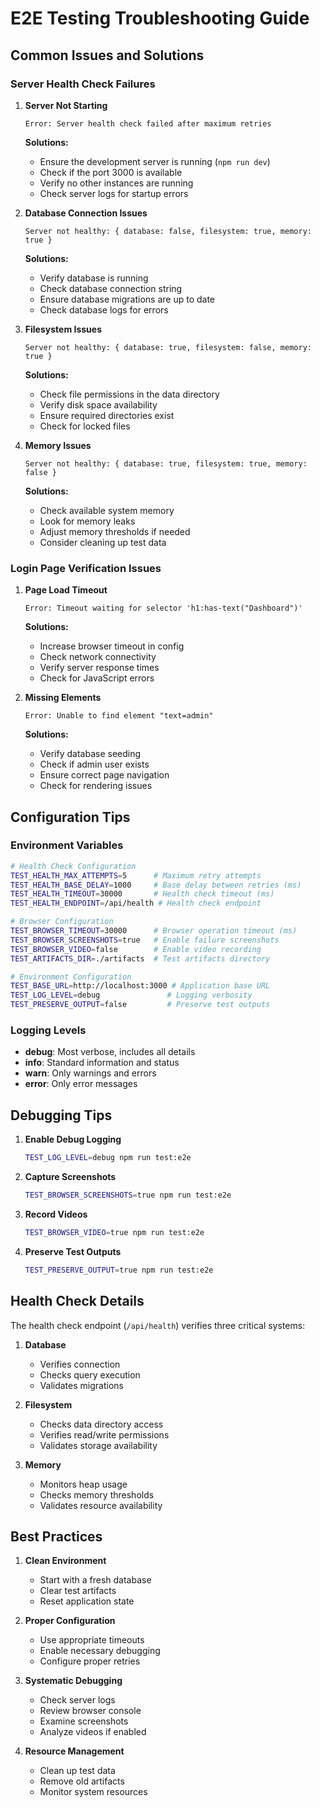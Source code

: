 # E2E Testing Troubleshooting Guide

## Common Issues and Solutions

### Server Health Check Failures

1. **Server Not Starting**
   ```
   Error: Server health check failed after maximum retries
   ```
   **Solutions:**
   - Ensure the development server is running (`npm run dev`)
   - Check if the port 3000 is available
   - Verify no other instances are running
   - Check server logs for startup errors

2. **Database Connection Issues**
   ```
   Server not healthy: { database: false, filesystem: true, memory: true }
   ```
   **Solutions:**
   - Verify database is running
   - Check database connection string
   - Ensure database migrations are up to date
   - Check database logs for errors

3. **Filesystem Issues**
   ```
   Server not healthy: { database: true, filesystem: false, memory: true }
   ```
   **Solutions:**
   - Check file permissions in the data directory
   - Verify disk space availability
   - Ensure required directories exist
   - Check for locked files

4. **Memory Issues**
   ```
   Server not healthy: { database: true, filesystem: true, memory: false }
   ```
   **Solutions:**
   - Check available system memory
   - Look for memory leaks
   - Adjust memory thresholds if needed
   - Consider cleaning up test data

### Login Page Verification Issues

1. **Page Load Timeout**
   ```
   Error: Timeout waiting for selector 'h1:has-text("Dashboard")'
   ```
   **Solutions:**
   - Increase browser timeout in config
   - Check network connectivity
   - Verify server response times
   - Check for JavaScript errors

2. **Missing Elements**
   ```
   Error: Unable to find element "text=admin"
   ```
   **Solutions:**
   - Verify database seeding
   - Check if admin user exists
   - Ensure correct page navigation
   - Check for rendering issues

## Configuration Tips

### Environment Variables

```bash
# Health Check Configuration
TEST_HEALTH_MAX_ATTEMPTS=5      # Maximum retry attempts
TEST_HEALTH_BASE_DELAY=1000     # Base delay between retries (ms)
TEST_HEALTH_TIMEOUT=30000       # Health check timeout (ms)
TEST_HEALTH_ENDPOINT=/api/health # Health check endpoint

# Browser Configuration
TEST_BROWSER_TIMEOUT=30000      # Browser operation timeout (ms)
TEST_BROWSER_SCREENSHOTS=true   # Enable failure screenshots
TEST_BROWSER_VIDEO=false        # Enable video recording
TEST_ARTIFACTS_DIR=./artifacts  # Test artifacts directory

# Environment Configuration
TEST_BASE_URL=http://localhost:3000 # Application base URL
TEST_LOG_LEVEL=debug               # Logging verbosity
TEST_PRESERVE_OUTPUT=false         # Preserve test outputs
```

### Logging Levels

- **debug**: Most verbose, includes all details
- **info**: Standard information and status
- **warn**: Only warnings and errors
- **error**: Only error messages

## Debugging Tips

1. **Enable Debug Logging**
   ```bash
   TEST_LOG_LEVEL=debug npm run test:e2e
   ```

2. **Capture Screenshots**
   ```bash
   TEST_BROWSER_SCREENSHOTS=true npm run test:e2e
   ```

3. **Record Videos**
   ```bash
   TEST_BROWSER_VIDEO=true npm run test:e2e
   ```

4. **Preserve Test Outputs**
   ```bash
   TEST_PRESERVE_OUTPUT=true npm run test:e2e
   ```

## Health Check Details

The health check endpoint (`/api/health`) verifies three critical systems:

1. **Database**
   - Verifies connection
   - Checks query execution
   - Validates migrations

2. **Filesystem**
   - Checks data directory access
   - Verifies read/write permissions
   - Validates storage availability

3. **Memory**
   - Monitors heap usage
   - Checks memory thresholds
   - Validates resource availability

## Best Practices

1. **Clean Environment**
   - Start with a fresh database
   - Clear test artifacts
   - Reset application state

2. **Proper Configuration**
   - Use appropriate timeouts
   - Enable necessary debugging
   - Configure proper retries

3. **Systematic Debugging**
   - Check server logs
   - Review browser console
   - Examine screenshots
   - Analyze videos if enabled

4. **Resource Management**
   - Clean up test data
   - Remove old artifacts
   - Monitor system resources 
